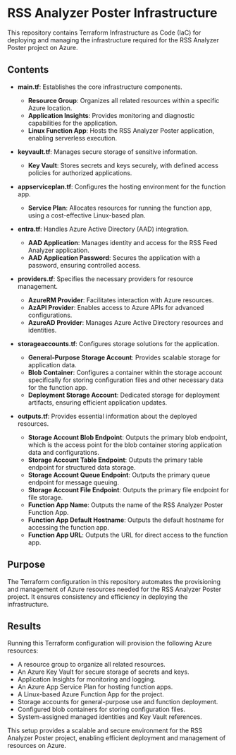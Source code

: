 # RSS Analyzer Poster Infrastructure

This repository contains Terraform Infrastructure as Code (IaC) for deploying and managing the infrastructure required for the RSS Analyzer Poster project on Azure.

## Contents

- **main.tf**: Establishes the core infrastructure components.
  - **Resource Group**: Organizes all related resources within a specific Azure location.
  - **Application Insights**: Provides monitoring and diagnostic capabilities for the application.
  - **Linux Function App**: Hosts the RSS Analyzer Poster application, enabling serverless execution.

- **keyvault.tf**: Manages secure storage of sensitive information.
  - **Key Vault**: Stores secrets and keys securely, with defined access policies for authorized applications.

- **appserviceplan.tf**: Configures the hosting environment for the function app.
  - **Service Plan**: Allocates resources for running the function app, using a cost-effective Linux-based plan.

- **entra.tf**: Handles Azure Active Directory (AAD) integration.
  - **AAD Application**: Manages identity and access for the RSS Feed Analyzer application.
  - **AAD Application Password**: Secures the application with a password, ensuring controlled access.

- **providers.tf**: Specifies the necessary providers for resource management.
  - **AzureRM Provider**: Facilitates interaction with Azure resources.
  - **AzAPI Provider**: Enables access to Azure APIs for advanced configurations.
  - **AzureAD Provider**: Manages Azure Active Directory resources and identities.

- **storageaccounts.tf**: Configures storage solutions for the application.
  - **General-Purpose Storage Account**: Provides scalable storage for application data.
  - **Blob Container**: Configures a container within the storage account specifically for storing configuration files and other necessary data for the function app.
  - **Deployment Storage Account**: Dedicated storage for deployment artifacts, ensuring efficient application updates.

- **outputs.tf**: Provides essential information about the deployed resources.
  - **Storage Account Blob Endpoint**: Outputs the primary blob endpoint, which is the access point for the blob container storing application data and configurations.
  - **Storage Account Table Endpoint**: Outputs the primary table endpoint for structured data storage.
  - **Storage Account Queue Endpoint**: Outputs the primary queue endpoint for message queuing.
  - **Storage Account File Endpoint**: Outputs the primary file endpoint for file storage.
  - **Function App Name**: Outputs the name of the RSS Analyzer Poster Function App.
  - **Function App Default Hostname**: Outputs the default hostname for accessing the function app.
  - **Function App URL**: Outputs the URL for direct access to the function app.

## Purpose

The Terraform configuration in this repository automates the provisioning and management of Azure resources needed for the RSS Analyzer Poster project. It ensures consistency and efficiency in deploying the infrastructure.

## Results

Running this Terraform configuration will provision the following Azure resources:

- A resource group to organize all related resources.
- An Azure Key Vault for secure storage of secrets and keys.
- Application Insights for monitoring and logging.
- An Azure App Service Plan for hosting function apps.
- A Linux-based Azure Function App for the project.
- Storage accounts for general-purpose use and function deployment.
- Configured blob containers for storing configuration files.
- System-assigned managed identities and Key Vault references.

This setup provides a scalable and secure environment for the RSS Analyzer Poster project, enabling efficient deployment and management of resources on Azure.
